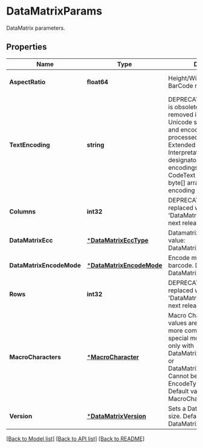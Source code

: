 # DataMatrixParams

DataMatrix parameters.

## Properties

Name | Type | Description | Notes
---- | ---- | ----------- | -----
**AspectRatio** | **float64** | Height/Width ratio of 2D BarCode module | [optional] [default to null]
**TextEncoding** | **string** | DEPRECATED: This property is obsolete and will be removed in future releases. Unicode symbols detection and encoding will be processed in Auto mode with Extended Channel Interpretation charset designator. Using of own encodings requires manual CodeText encoding into byte[] array.  Sets the encoding of codetext. | [optional] [default to null]
**Columns** | **int32** | DEPRECATED: Will be replaced with &#39;DataMatrix.Version&#39; in the next release  Columns count. | [optional] [default to null]
**DataMatrixEcc** | [***DataMatrixEccType**](DataMatrixEccType.md) | Datamatrix ECC type. Default value: DataMatrixEccType.Ecc200. | [optional] [default to null]
**DataMatrixEncodeMode** | [***DataMatrixEncodeMode**](DataMatrixEncodeMode.md) | Encode mode of Datamatrix barcode. Default value: DataMatrixEncodeMode.Auto. | [optional] [default to null]
**Rows** | **int32** | DEPRECATED: Will be replaced with &#39;DataMatrix.Version&#39; in the next release  Rows count. | [optional] [default to null]
**MacroCharacters** | [***MacroCharacter**](MacroCharacter.md) | Macro Characters 05 and 06 values are used to obtain more compact encoding in special modes. Can be used only with DataMatrixEccType.Ecc200 or DataMatrixEccType.EccAuto. Cannot be used with EncodeTypes.GS1DataMatrix Default value: MacroCharacters.None. | [optional] [default to null]
**Version** | [***DataMatrixVersion**](DataMatrixVersion.md) | Sets a Datamatrix symbol size. Default value: DataMatrixVersion.Auto. | [optional] [default to null]

[[Back to Model list]](../README.md#documentation-for-models) [[Back to API list]](../README.md#documentation-for-api-endpoints) [[Back to README]](../README.md)
